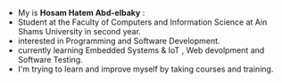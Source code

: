 - My is **Hosam Hatem Abd-elbaky** :
- Student at the Faculty of Computers and Information Science at Ain Shams University in second year.
- interested in Programming and Software Development.
- currently learning Embedded Systems & IoT , Web devolpment and Software Testing.
- I'm trying to learn and improve myself by taking courses and training.

